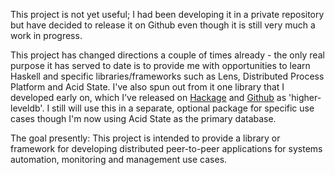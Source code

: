 This project is not yet useful; I had been developing it in a private repository but have decided to release it on Github even though it is still very much a work in progress.

This project has changed directions a couple of times already - the only real purpose it has served to date is to provide me with opportunities to learn Haskell and specific libraries/frameworks such as Lens, Distributed Process Platform and Acid State. I've also spun out from it one library that I developed early on, which I've released on [Hackage](http://hackage.haskell.org/package/higher-leveldb) and [Github](https://github.com/jeremyjh/higher-leveldb) as 'higher-leveldb'. I still will use this in a separate, optional package for specific use cases though I'm now using Acid State as the primary database.

The goal presently: This project is intended to provide a library or framework for developing distributed peer-to-peer applications for systems automation, monitoring and management use cases.
